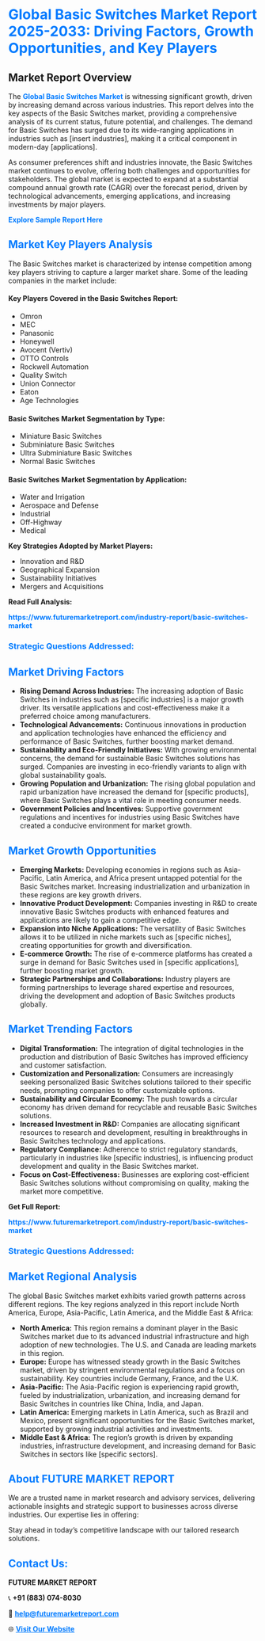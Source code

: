 <h1 style="color: #007BFF;">Global Basic Switches Market Report 2025-2033: Driving Factors, Growth Opportunities, and Key Players</h1>

<section id="overview">
<h2>Market Report Overview</h2>
<p>The <a href="https://www.futuremarketreport.com/industry-report/basic-switches-market" style="color: #007BFF; text-decoration: none;"><strong>Global Basic Switches Market</strong></a> is witnessing significant growth, driven by increasing demand across various industries. This report delves into the key aspects of the Basic Switches market, providing a comprehensive analysis of its current status, future potential, and challenges. The demand for Basic Switches has surged due to its wide-ranging applications in industries such as [insert industries], making it a critical component in modern-day [applications].</p>
<p>As consumer preferences shift and industries innovate, the Basic Switches market continues to evolve, offering both challenges and opportunities for stakeholders. The global market is expected to expand at a substantial compound annual growth rate (CAGR) over the forecast period, driven by technological advancements, emerging applications, and increasing investments by major players.</p>
</section>

<section id="overview">
<p><a href="https://www.futuremarketreport.com/request-sample/reportId=82585" style="color: #007BFF; text-decoration: none;"><strong>Explore Sample Report Here</strong></a></p>
</section>

<section id="key-players">
<h2 style="color: #007BFF;">Market Key Players Analysis</h2>
<p>The Basic Switches market is characterized by intense competition among key players striving to capture a larger market share. Some of the leading companies in the market include:</p>
<h4>Key Players Covered in the Basic Switches Report:</h4>
<ul><li>Omron</li><li>MEC</li><li>Panasonic</li><li>Honeywell</li><li>Avocent (Vertiv)</li><li>OTTO Controls</li><li>Rockwell Automation</li><li>Quality Switch</li><li>Union Connector</li><li>Eaton</li><li>Age Technologies</li></ul>
<h4>Basic Switches Market Segmentation by Type:</h4>
<ul><li>Miniature Basic Switches</li><li>Subminiature Basic Switches</li><li>Ultra Subminiature Basic Switches</li><li>Normal Basic Switches</li></ul>

<h4>Basic Switches Market Segmentation by Application:</h4>
<ul><li>Water and Irrigation</li><li>Aerospace and Defense</li><li>Industrial</li><li>Off-Highway</li><li>Medical</li></ul>
<p><strong>Key Strategies Adopted by Market Players:</strong></p>
<ul>
<li>Innovation and R&D</li>
<li>Geographical Expansion</li>
<li>Sustainability Initiatives</li>
<li>Mergers and Acquisitions</li>
</ul>
</section>

<section>
<p><strong>Read Full Analysis: </strong></p><a href="https://www.futuremarketreport.com/industry-report/basic-switches-market" style="color: #007BFF; text-decoration: none;"><strong>https://www.futuremarketreport.com/industry-report/basic-switches-market</strong></a>
<h3 style="color: #007BFF;">Strategic Questions Addressed:</h3>
</section>

<section id="driving-factors">
<h2 style="color: #007BFF;">Market Driving Factors</h2>
<ul>
<li><strong>Rising Demand Across Industries:</strong> The increasing adoption of Basic Switches in industries such as [specific industries] is a major growth driver. Its versatile applications and cost-effectiveness make it a preferred choice among manufacturers.</li>
<li><strong>Technological Advancements:</strong> Continuous innovations in production and application technologies have enhanced the efficiency and performance of Basic Switches, further boosting market demand.</li>
<li><strong>Sustainability and Eco-Friendly Initiatives:</strong> With growing environmental concerns, the demand for sustainable Basic Switches solutions has surged. Companies are investing in eco-friendly variants to align with global sustainability goals.</li>
<li><strong>Growing Population and Urbanization:</strong> The rising global population and rapid urbanization have increased the demand for [specific products], where Basic Switches plays a vital role in meeting consumer needs.</li>
<li><strong>Government Policies and Incentives:</strong> Supportive government regulations and incentives for industries using Basic Switches have created a conducive environment for market growth.</li>
</ul>
</section>

<section id="growth-opportunities">
<h2 style="color: #007BFF;">Market Growth Opportunities</h2>
<ul>
<li><strong>Emerging Markets:</strong> Developing economies in regions such as Asia-Pacific, Latin America, and Africa present untapped potential for the Basic Switches market. Increasing industrialization and urbanization in these regions are key growth drivers.</li>
<li><strong>Innovative Product Development:</strong> Companies investing in R&D to create innovative Basic Switches products with enhanced features and applications are likely to gain a competitive edge.</li>
<li><strong>Expansion into Niche Applications:</strong> The versatility of Basic Switches allows it to be utilized in niche markets such as [specific niches], creating opportunities for growth and diversification.</li>
<li><strong>E-commerce Growth:</strong> The rise of e-commerce platforms has created a surge in demand for Basic Switches used in [specific applications], further boosting market growth.</li>
<li><strong>Strategic Partnerships and Collaborations:</strong> Industry players are forming partnerships to leverage shared expertise and resources, driving the development and adoption of Basic Switches products globally.</li>
</ul>
</section>

<section id="trending-factors">
<h2 style="color: #007BFF;">Market Trending Factors</h2>
<ul>
<li><strong>Digital Transformation:</strong> The integration of digital technologies in the production and distribution of Basic Switches has improved efficiency and customer satisfaction.</li>
<li><strong>Customization and Personalization:</strong> Consumers are increasingly seeking personalized Basic Switches solutions tailored to their specific needs, prompting companies to offer customizable options.</li>
<li><strong>Sustainability and Circular Economy:</strong> The push towards a circular economy has driven demand for recyclable and reusable Basic Switches solutions.</li>
<li><strong>Increased Investment in R&D:</strong> Companies are allocating significant resources to research and development, resulting in breakthroughs in Basic Switches technology and applications.</li>
<li><strong>Regulatory Compliance:</strong> Adherence to strict regulatory standards, particularly in industries like [specific industries], is influencing product development and quality in the Basic Switches market.</li>
<li><strong>Focus on Cost-Effectiveness:</strong> Businesses are exploring cost-efficient Basic Switches solutions without compromising on quality, making the market more competitive.</li>
</ul>
</section>

<section>
<p><strong>Get Full Report: </strong></p><a href="https://www.futuremarketreport.com/industry-report/basic-switches-market" style="color: #007BFF; text-decoration: none;"><strong>https://www.futuremarketreport.com/industry-report/basic-switches-market</strong></a>
<h3 style="color: #007BFF;">Strategic Questions Addressed:</h3>
</section>


<section id="regional-analysis">
<h2 style="color: #007BFF;">Market Regional Analysis</h2>
<p>The global Basic Switches market exhibits varied growth patterns across different regions. The key regions analyzed in this report include North America, Europe, Asia-Pacific, Latin America, and the Middle East & Africa:</p>
<ul>
<li><strong>North America:</strong> This region remains a dominant player in the Basic Switches market due to its advanced industrial infrastructure and high adoption of new technologies. The U.S. and Canada are leading markets in this region.</li>
<li><strong>Europe:</strong> Europe has witnessed steady growth in the Basic Switches market, driven by stringent environmental regulations and a focus on sustainability. Key countries include Germany, France, and the U.K.</li>
<li><strong>Asia-Pacific:</strong> The Asia-Pacific region is experiencing rapid growth, fueled by industrialization, urbanization, and increasing demand for Basic Switches in countries like China, India, and Japan.</li>
<li><strong>Latin America:</strong> Emerging markets in Latin America, such as Brazil and Mexico, present significant opportunities for the Basic Switches market, supported by growing industrial activities and investments.</li>
<li><strong>Middle East & Africa:</strong> The region’s growth is driven by expanding industries, infrastructure development, and increasing demand for Basic Switches in sectors like [specific sectors].</li>
</ul>
</section>

<footer>
<h2 style="color: #007BFF;">About FUTURE MARKET REPORT</h2>
<p>We are a trusted name in market research and advisory services, delivering actionable insights and strategic support to businesses across diverse industries. Our expertise lies in offering:</p>

<p>Stay ahead in today’s competitive landscape with our tailored research solutions.</p>

<h2 style="color: #007BFF;">Contact Us:</h2>
<p><strong>FUTURE MARKET REPORT</strong></p>
<p>📞 <strong>+91 (883) 074-8030</strong></p>
<p>📧 <strong><a href="mailto:help@futuremarketreport.com" style="color: #007BFF;">help@futuremarketreport.com</a></strong></p>
<p>🌐 <strong><a href="https://www.futuremarketreport.com/" style="color: #007BFF;">Visit Our Website</a></strong></p>
</footer>